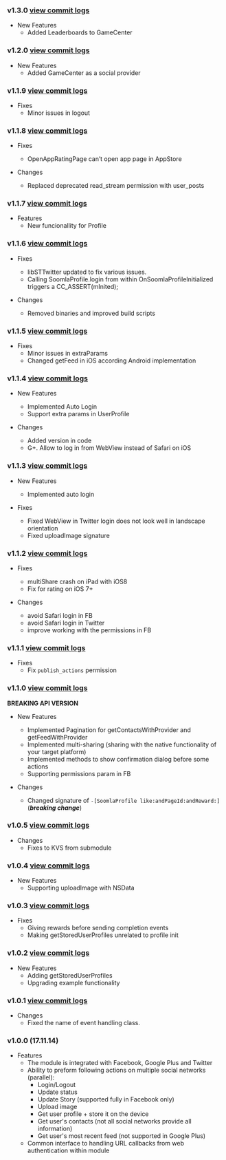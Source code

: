 ### v1.3.0 [view commit logs](https://github.com/soomla/ios-profile/compare/v1.2.0...v1.3.0)

* New Features
  * Added Leaderboards to GameCenter

### v1.2.0 [view commit logs](https://github.com/soomla/ios-profile/compare/v1.1.9...v1.2.0)

* New Features
  * Added GameCenter as a social provider

### v1.1.9 [view commit logs](https://github.com/soomla/ios-profile/compare/v1.1.8...v1.1.9)

* Fixes
  * Minor issues in logout

### v1.1.8 [view commit logs](https://github.com/soomla/ios-profile/compare/v1.1.7...v1.1.8)

* Fixes
  * OpenAppRatingPage can’t open app page in AppStore

* Changes
  * Replaced deprecated read_stream permission with user_posts

### v1.1.7 [view commit logs](https://github.com/soomla/ios-profile/compare/v1.1.6...v1.1.7)

* Features
  * New funcionallity for Profile

### v1.1.6 [view commit logs](https://github.com/soomla/ios-profile/compare/v1.1.5...v1.1.6)

* Fixes
  * libSTTwitter updated to fix various issues.
  * Calling SoomlaProfile.login from within OnSoomlaProfileInitialized triggers a CC_ASSERT(mInited);

* Changes
  * Removed binaries and improved build scripts

### v1.1.5 [view commit logs](https://github.com/soomla/ios-profile/compare/v1.1.4...v1.1.5)

* Fixes
  * Minor issues in extraParams
  * Changed getFeed in iOS according Android implementation

### v1.1.4 [view commit logs](https://github.com/soomla/ios-profile/compare/v1.1.3...v1.1.4)

* New Features
  * Implemented Auto Login
  * Support extra params in UserProfile

* Changes
  * Added version in code
  * G+. Allow to log in from WebView instead of Safari on iOS

### v1.1.3 [view commit logs](https://github.com/soomla/ios-profile/compare/v1.1.2...v1.1.3)

* New Features
  * Implemented auto login

* Fixes
  * Fixed WebView in Twitter login does not look well in landscape orientation
  * Fixed uploadImage signature

### v1.1.2 [view commit logs](https://github.com/soomla/ios-profile/compare/v1.1.1...v1.1.2)

* Fixes
  * multiShare crash on iPad with iOS8
  * Fix for rating on iOS 7+

* Changes
  * avoid Safari login in FB
  * avoid Safari login in Twitter
  * improve working with the permissions in FB

### v1.1.1 [view commit logs](https://github.com/soomla/ios-profile/compare/v1.1.0...v1.1.1)

* Fixes
  * Fix `publish_actions` permission

### v1.1.0 [view commit logs](https://github.com/soomla/ios-profile/compare/v1.0.5...v1.1.0)

**BREAKING API VERSION**

* New Features
  * Implemented Pagination for getContactsWithProvider and getFeedWithProvider
  * Implemented multi-sharing (sharing with the native functionality of your target platform)
  * Implemented methods to show confirmation dialog before some actions
  * Supporting permissions param in FB

* Changes
  * Changed signature of `-[SoomlaProfile like:andPageId:andReward:]` (***breaking change***)

### v1.0.5 [view commit logs](https://github.com/soomla/ios-profile/compare/v1.0.4...v1.0.5)

* Changes
  * Fixes to KVS from submodule

### v1.0.4 [view commit logs](https://github.com/soomla/ios-profile/compare/v1.0.3...v1.0.4)

* New Features
  * Supporting uploadImage with NSData

### v1.0.3 [view commit logs](https://github.com/soomla/ios-profile/compare/v1.0.2...v1.0.3)

* Fixes
  * Giving rewards before sending completion events
  * Making getStoredUserProfiles unrelated to profile init

### v1.0.2 [view commit logs](https://github.com/soomla/ios-profile/compare/v1.0.1...v1.0.2)

* New Features
  * Adding getStoredUserProfiles
  * Upgrading example functionality

### v1.0.1 [view commit logs](https://github.com/soomla/ios-profile/compare/v1.0.0...v1.0.1)

* Changes
  * Fixed the name of event handling class.

### v1.0.0 (17.11.14)
* Features
  * The module is integrated with Facebook, Google Plus and Twitter
  * Ability to preform following actions on multiple social networks (parallel):
    * Login/Logout
    * Update status
    * Update Story (supported fully in Facebook only)
    * Upload image
    * Get user profile + store it on the device
    * Get user's contacts (not all social networks provide all information)
    * Get user's most recent feed (not supported in Google Plus)
  * Common interface to handling URL callbacks from web authentication within module
